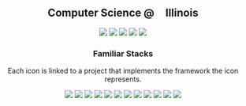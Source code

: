 <h2 align="center">Computer Science @ <img width="13px" src="https://marketing.illinois.edu/wp-content/uploads/2021/09/block-I-primary.png"/> Illinois</h2>

<p align="center">
  <a href= "https://personal-website-phi-three.vercel.app" target="_blank"><img src="https://img.icons8.com/metro/92/000000/globe.png"/></a>
  <a href= "https://github.com/prathami1?tab=repositories" target="_blank"><img src="https://img.icons8.com/ios-filled/92/000000/repository.png"/></a>
  <a href= "https://linkedin.com/in/prathami1" target="_blank"><img src="https://img.icons8.com/plumpy/96/000000/linkedin-circled.png"/></a>
  <a href= "https://instagram.com/prathami1" target="_blank"><img src="https://img.icons8.com/cotton/100/000000/instagram.png"/></a>
  <a href="mailto:pminr@outlook.com?subject=Github Contact" target="_blank"><img src="https://img.icons8.com/pastel-glyph/96/000000/new-post--v1.png"/></a>
</p>

<h3 align="center">Familiar Stacks</h3>

<p align="center">
  Each icon is linked to a project that implements the framework the icon represents.
</p>

<p align="center">
  <a href= "https://github.com/prathami1/spotify-analysis" target="_blank"><img src="https://img.icons8.com/color/64/000000/python--v1.png"/></a>
  <a href= "https://github.com/prathami1/spotify-analysis" target="_blank"><img src="https://img.icons8.com/ios-glyphs/60/000000/test-tube.png"/></a>
  <a href= "https://github.com/prathami1/covid-analysis" target="_blank"><img src="https://img.icons8.com/color/64/000000/mongodb.png"/></a>
  <a href= "https://github.com/prathami1/covid-analysis" target="_blank"><img src="https://img.icons8.com/material-outlined/64/000000/sql.png"/></a>
  <a href= "https://github.com/prathami1/vex-tower-takeover" target="_blank"><img src="https://img.icons8.com/color/64/000000/c-plus-plus-logo.png"/></a>
  <a href= "https://github.com/prathami1/news" target="_blank"><img src="https://img.icons8.com/office/64/000000/react.png"/></a>
  <a href= "https://github.com/prathami1/dijkstra-visualization" target="_blank"><img src="https://img.icons8.com/color/64/000000/javascript--v1.png"/></a>
  <a href= "https://github.com/prathami1/farming-scout" target="_blank"><img src="https://img.icons8.com/glyph-neue/64/000000/android--v1.png"/></a>
  <a href= "https://github.com/prathami1/farming-scout" target="_blank"><img src="https://img.icons8.com/color/64/000000/firebase.png"/></a>
  <a href= "https://github.com/prathami1/farming-scout" target="_blank"><img src="https://img.icons8.com/color/64/000000/kotlin.png"/></a>
  <a href= "https://github.com/prathami1/farming-scout" target="_blank"><img src="https://img.icons8.com/ios-glyphs/64/000000/java-coffee-cup-logo.png"/></a>
  <a href= "https://github.com/prathami1/todo-swift" target="_blank"><img src="https://img.icons8.com/color/64/000000/swift.png"/></a>
</p>

<!--<h4 align="center">Made with ❤️ by Pratham I</h4>-->
